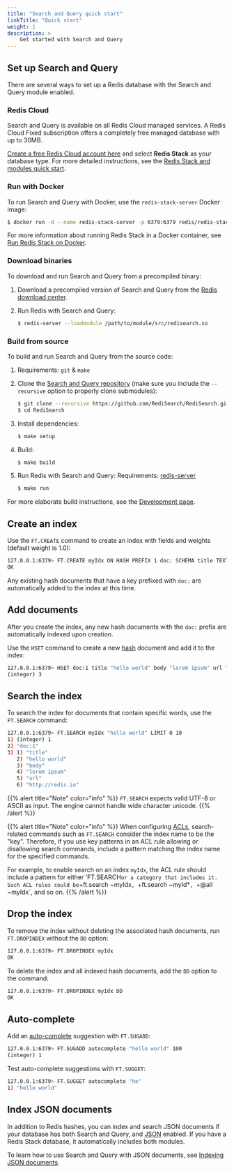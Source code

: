 ```yaml
---
title: "Search and Query quick start"
linkTitle: "Quick start"
weight: 1
description: >
    Get started with Search and Query
---
```


## Set up Search and Query

There are several ways to set up a Redis database with the Search and Query module enabled.

### Redis Cloud

Search and Query is available on all Redis Cloud managed services. A Redis Cloud Fixed subscription offers a completely free managed database with up to 30MB.

[Create a free Redis Cloud account here](https://redis.com/try-free/) and select **Redis Stack** as your database type. For more detailed instructions, see the [Redis Stack and modules quick start](https://docs.redis.com/latest/modules/modules-quickstart/#set-up-a-redis-cloud-database).

### Run with Docker

To run Search and Query with Docker, use the `redis-stack-server` Docker image:

```sh
$ docker run -d --name redis-stack-server -p 6379:6379 redis/redis-stack-server:latest
```

For more information about running Redis Stack in a Docker container, see [Run Redis Stack on Docker](/docs/stack/get-started/install/docker/).

### Download binaries

To download and run Search and Query from a precompiled binary:

1. Download a precompiled version of Search and Query from the [Redis download center](https://redis.com/download-center/modules/).

1. Run Redis with Search and Query:

    ```sh
    $ redis-server --loadmodule /path/to/module/src/redisearch.so
    ```

### Build from source

To build and run Search and Query from the source code:

1. Requirements: `git` & `make`

1. Clone the [Search and Query repository](https://github.com/RediSearch/RediSearch) (make sure you include the `--recursive` option to properly clone submodules):

    ```sh
    $ git clone --recursive https://github.com/RediSearch/RediSearch.git
    $ cd RediSearch
    ```

1. Install dependencies:

    ```sh
    $ make setup
    ```

1. Build:
    ```sh
    $ make build
    ```

1. Run Redis with Search and Query:
    Requirements: [redis-server](https://redis.io/docs/getting-started/)

    ```sh
    $ make run
    ```

For more elaborate build instructions, see the [Development page](/docs/stack/search/development).

## Create an index

Use the `FT.CREATE` command to create an index with fields and weights (default weight is 1.0):

```sh
127.0.0.1:6379> FT.CREATE myIdx ON HASH PREFIX 1 doc: SCHEMA title TEXT WEIGHT 5.0 body TEXT url TEXT
OK
```

Any existing hash documents that have a key prefixed with `doc:` are automatically added to the index at this time.

## Add documents

After you create the index, any new hash documents with the `doc:` prefix are automatically indexed upon creation.

Use the `HSET` command to create a new [hash](/docs/manual/data-types/#hashes) document and add it to the index:

```sh
127.0.0.1:6379> HSET doc:1 title "hello world" body "lorem ipsum" url "http://redis.io"
(integer) 3
```

## Search the index

To search the index for documents that contain specific words, use the `FT.SEARCH` command:

```sh
127.0.0.1:6379> FT.SEARCH myIdx "hello world" LIMIT 0 10
1) (integer) 1
2) "doc:1"
3) 1) "title"
   2) "hello world"
   3) "body"
   4) "lorem ipsum"
   5) "url"
   6) "http://redis.io"
```

{{% alert title="Note" color="info" %}}
`FT.SEARCH` expects valid UTF-8 or ASCII as input. The engine cannot handle wide character unicode.
{{% /alert %}}

{{% alert title="Note" color="info" %}}
When configuring [ACLs](/docs/management/security/acl/), search-related commands such as `FT.SEARCH` consider the index name to be the "key". Therefore, if you use key patterns in an ACL rule allowing or disallowing search commands, include a pattern matching the index name for the specified commands. 

For example, to enable search on an index `myIdx`, the ACL rule should include a pattern for either 'FT.SEARCH` or a category that includes it. Such ACL rules could be `+ft.search ~myIdx`, `+ft.search ~myId*`, `+@all ~myIdx`, and so on.
{{% /alert %}}

## Drop the index

To remove the index without deleting the associated hash documents, run `FT.DROPINDEX` without the `DD` option:

```sh
127.0.0.1:6379> FT.DROPINDEX myIdx
OK
```

To delete the index and all indexed hash documents, add the `DD` option to the command:

```sh
127.0.0.1:6379> FT.DROPINDEX myIdx DD
OK
```

## Auto-complete

Add an [auto-complete](/docs/stack/search/design/overview/#auto-completion) suggestion with `FT.SUGADD`:

```sh
127.0.0.1:6379> FT.SUGADD autocomplete "hello world" 100
(integer) 1
```

Test auto-complete suggestions with `FT.SUGGET`:

```sh
127.0.0.1:6379> FT.SUGGET autocomplete "he"
1) "hello world"
```

## Index JSON documents

In addition to Redis hashes, you can index and search JSON documents if your database has both Search and Query, and [JSON](/docs/stack/json) enabled. If you have a Redis Stack database, it automatically includes both modules.

To learn how to use Search and Query with JSON documents, see [Indexing JSON documents](/docs/stack/search/indexing_json).
